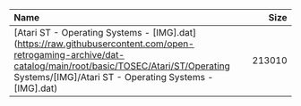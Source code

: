 |Name|Size|
|:---|---:|
|[Atari ST - Operating Systems - [IMG].dat](https://raw.githubusercontent.com/open-retrogaming-archive/dat-catalog/main/root/basic/TOSEC/Atari/ST/Operating Systems/[IMG]/Atari ST - Operating Systems - [IMG].dat)|213010|
